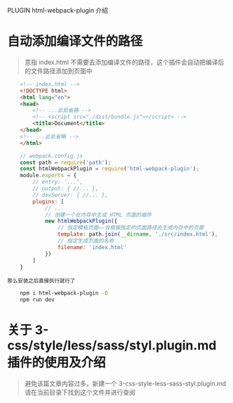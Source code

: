 PLUGIN html-webpack-plugin 介绍

# 自动添加编译文件的路径
> 意指 index.html 不需要去添加编译文件的路径，这个插件会自动把编译后的文件路径添加到页面中

```html
    <!-- index.html -->
    <!DOCTYPE html>
    <html lang="en">
    <head>
        <!-- ...此处省略 -->
        <!-- <script src="./dist/bundle.js"></script> -->
        <title>Document</title>
    </head>
    <!-- ...此处省略 -->
    </html>
```

```js
    // webpack.config.js
    const path = require('path');
    const htmlWebpackPlugin = require('html-webpack-plugin');
    module.exports = {
        // entry: '...',
        // output: { //... },
        // devServer: { //... },
        plugins: [
            // ...
            // 创建一个在内存中生成 HTML 页面的插件
            new htmlWebpackPlugin({
                // 指定模板页面——会根据指定的页面路径去生成内存中的页面
                template: path.join(__dirname, './src/index.html'),
                // 指定生成页面的名称
                filename: 'index.html'
            })
        ]
    }
```
    那么安装之后直接执行就行了
```bash
    npm i html-webpack-plugin -D
    npm run dev
```

# 关于 3-css/style/less/sass/styl.plugin.md 插件的使用及介绍
> 避免该篇文章内容过多，新建一个 3-css-style-less-sass-styl.plugin.md 请在当前目录下找到这个文件并进行查阅